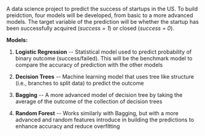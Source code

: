 A data science project to predict the success of startups in the US. To build preidction, four models will be developed, from basic to a more advanced models. The target variable of the prediction will be whether the startup has been successfully acquired (_success = 1_) or closed (_success = 0_). 

**Models:**

1. **Logistic Regression** -- Statistical model used to predict probability of binary outcome (success/failed). This will be the benchmark model to compare the accuracy of prediction with the other models

2. **Decision Trees** -- Machine learning model that uses tree like structure (i.e., branches to split data) to predict the outcome 

3. **Bagging** -- A more advanced model of decision tree by taking the average of the outcome of the collection of decision trees

4. **Random Forest** -- Works similarly with Bagging, but with a more advanced and random features introduce in building the predictions to enhance accuracy and reduce overfitting
